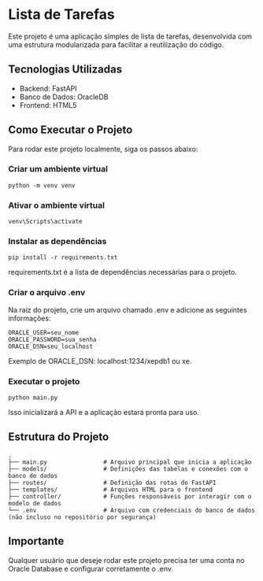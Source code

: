 # Lista de Tarefas

Este projeto é uma aplicação simples de lista de tarefas, desenvolvida com uma estrutura modularizada para facilitar a reutilização do código.

## Tecnologias Utilizadas

- Backend: FastAPI
- Banco de Dados: OracleDB
- Frontend: HTML5

## Como Executar o Projeto

Para rodar este projeto localmente, siga os passos abaixo:

### Criar um ambiente virtual
```
python -m venv venv
```

### Ativar o ambiente virtual
```
venv\Scripts\activate
```

### Instalar as dependências
```
pip install -r requirements.txt
```

requirements.txt é a lista de dependências necessárias para o projeto.

### Criar o arquivo .env
Na raiz do projeto, crie um arquivo chamado .env e adicione as seguintes informações:

```
ORACLE_USER=seu_nome
ORACLE_PASSWORD=sua_senha
ORACLE_DSN=seu_localhost
```

Exemplo de ORACLE_DSN: localhost:1234/xepdb1 ou xe.

### Executar o projeto
```
python main.py
```

Isso inicializará a API e a aplicação estará pronta para uso.

## Estrutura do Projeto

```
.
├── main.py                # Arquivo principal que inicia a aplicação
├── models/                # Definições das tabelas e conexões com o banco de dados
├── routes/                # Definição das rotas do FastAPI
├── templates/             # Arquivos HTML para o frontend
├── controller/            # Funções responsáveis por interagir com o modelo de dados
└── .env                   # Arquivo com credenciais do banco de dados (não incluso no repositório por segurança)
```

## Importante

Qualquer usuário que deseje rodar este projeto precisa ter uma conta no Oracle Database e configurar corretamente o .env.
